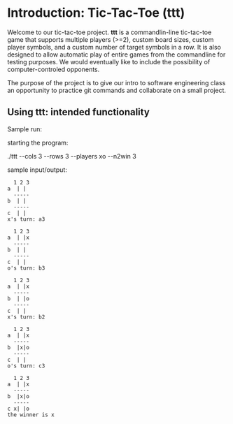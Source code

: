 # Introduction: Tic-Tac-Toe (ttt)

Welcome to our tic-tac-toe project. **ttt** is a commandlin-line
tic-tac-toe game that supports multiple players (>=2), custom board
sizes, custom player symbols, and a custom number of target symbols in
a row.  It is also designed to allow automatic play of entire games
from the commandline for testing purposes.  We would eventually like
to include the possibility of computer-controled opponents.

The purpose of the project is to give our intro to software
engineering class an opportunity to practice git commands and
collaborate on a small project.


## Using ttt: intended functionality

Sample run:

starting the program:

   ./ttt --cols 3 --rows 3 --players xo --n2win 3

sample input/output:
```
  1 2 3
a  | |
  -----
b  | |
  -----
c  | |
x's turn: a3

  1 2 3
a  | |x
  -----
b  | |
  -----
c  | |
o's turn: b3

  1 2 3
a  | |x
  -----
b  | |o
  -----
c  | |
x's turn: b2

  1 2 3
a  | |x
  -----
b  |x|o
  -----
c  | |
o's turn: c3

  1 2 3
a  | |x
  -----
b  |x|o
  -----
c x| |o
the winner is x
```

